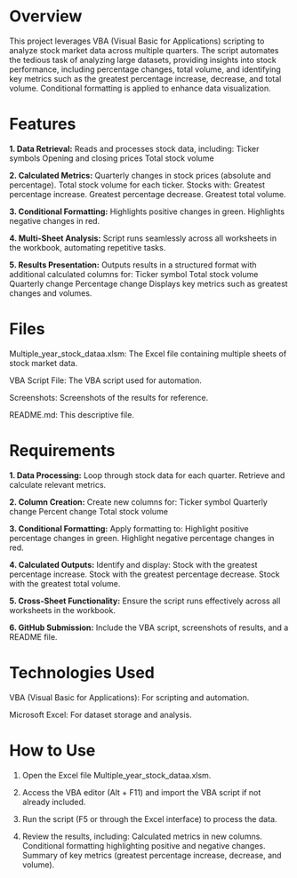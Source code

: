 # Overview

This project leverages VBA (Visual Basic for Applications) scripting to analyze stock market data across multiple quarters. The script automates the tedious task of analyzing large datasets, providing insights into stock performance, including percentage changes, total volume, and identifying key metrics such as the greatest percentage increase, decrease, and total volume. Conditional formatting is applied to enhance data visualization.

# Features

__1. Data Retrieval:__
Reads and processes stock data, including:
Ticker symbols
Opening and closing prices
Total stock volume

__2. Calculated Metrics:__
Quarterly changes in stock prices (absolute and percentage).
Total stock volume for each ticker.
Stocks with:
  Greatest percentage increase.
  Greatest percentage decrease.
  Greatest total volume.

__3. Conditional Formatting:__
Highlights positive changes in green.
Highlights negative changes in red.

__4. Multi-Sheet Analysis:__
Script runs seamlessly across all worksheets in the workbook, automating repetitive tasks.

__5. Results Presentation:__
Outputs results in a structured format with additional calculated columns for:
  Ticker symbol
  Total stock volume
  Quarterly change
  Percentage change
Displays key metrics such as greatest changes and volumes.

# Files

Multiple_year_stock_dataa.xlsm: The Excel file containing multiple sheets of stock market data.

VBA Script File: The VBA script used for automation.

Screenshots: Screenshots of the results for reference.

README.md: This descriptive file.

# Requirements

__1. Data Processing:__
Loop through stock data for each quarter.
Retrieve and calculate relevant metrics.

__2. Column Creation:__
Create new columns for:
Ticker symbol
Quarterly change
Percent change
Total stock volume

__3. Conditional Formatting:__
Apply formatting to:
Highlight positive percentage changes in green.
Highlight negative percentage changes in red.

__4. Calculated Outputs:__
Identify and display:
Stock with the greatest percentage increase.
Stock with the greatest percentage decrease.
Stock with the greatest total volume.

__5. Cross-Sheet Functionality:__
Ensure the script runs effectively across all worksheets in the workbook.

__6. GitHub Submission:__
Include the VBA script, screenshots of results, and a README file.

# Technologies Used

VBA (Visual Basic for Applications): For scripting and automation.

Microsoft Excel: For dataset storage and analysis.

# How to Use
1. Open the Excel file Multiple_year_stock_dataa.xlsm.

2. Access the VBA editor (Alt + F11) and import the VBA script if not already included.
3. Run the script (F5 or through the Excel interface) to process the data.
4. Review the results, including:
  Calculated metrics in new columns.
  Conditional formatting highlighting positive and negative changes.
  Summary of key metrics (greatest percentage increase, decrease, and volume).

<!--Mod 2-->

